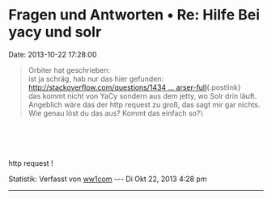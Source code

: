 Fragen und Antworten • Re: Hilfe Bei yacy und solr
==================================================

Date: 2013-10-22 17:28:00

> <div>
>
> Orbiter hat geschrieben:\
> ist ja schräg, hab nur das hier gefunden:\
> [http://stackoverflow.com/questions/1434 \...
> arser-full](http://stackoverflow.com/questions/14345872/jetty-httpparser-full){.postlink}\
> das kommt nicht von YaCy sondern aus dem jetty, wo Solr drin läuft.\
> Angeblich wäre das der http request zu groß, das sagt mir gar nichts.\
> Wie genau löst du das aus? Kommt das einfach so?\
>
> </div>

\
\
\
\
http request !

Statistik: Verfasst von
[ww1com](http://forum.yacy-websuche.de/memberlist.php?mode=viewprofile&u=560)
--- Di Okt 22, 2013 4:28 pm

------------------------------------------------------------------------
